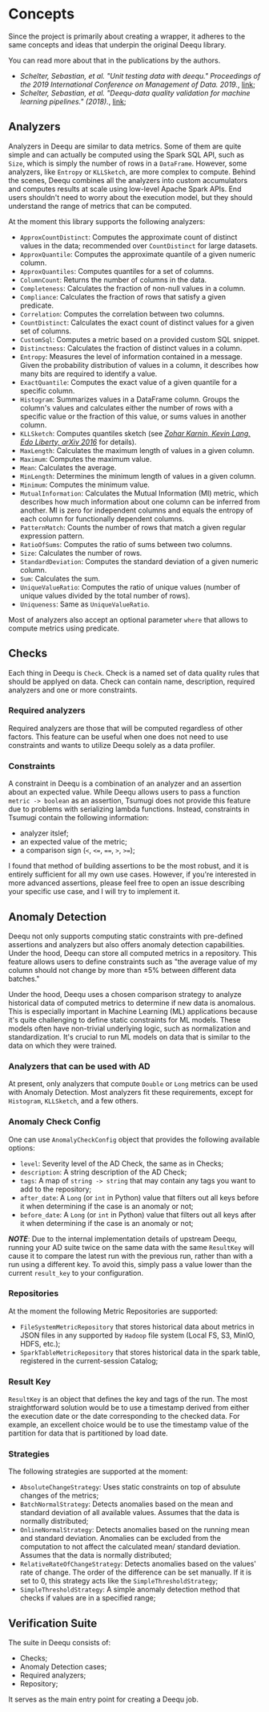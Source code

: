 # Concepts

Since the project is primarily about creating a wrapper, it adheres to the same concepts and ideas that underpin the original Deequ library.

You can read more about that in the publications by the authors.

- _Schelter, Sebastian, et al. "Unit testing data with deequ." Proceedings of the 2019 International Conference on Management of Data. 2019._, [link](https://www.amazon.science/publications/unit-testing-data-with-deequ);
- _Schelter, Sebastian, et al. "Deequ-data quality validation for machine learning pipelines." (2018)._, [link](https://www.amazon.science/publications/deequ-data-quality-validation-for-machine-learning-pipelines);

## Analyzers

Analyzers in Deequ are similar to data metrics. Some of them are quite simple and can actually be computed using the Spark SQL API, such as `Size`, which is simply the number of rows in a `DataFrame`. However, some analyzers, like `Entropy` or `KLLSketch`, are more complex to compute. Behind the scenes, Deequ combines all the analyzers into custom accumulators and computes results at scale using low-level Apache Spark APIs. End users shouldn't need to worry about the execution model, but they should understand the range of metrics that can be computed.


At the moment this library supports the following analyzers:

<!-- Documnetation is inspired by docstring of the Deequ code:
https://github.com/awslabs/deequ/tree/master/src/main/scala/com/amazon/deequ/analyzers 
-->

- `ApproxCountDistinct`: Computes the approximate count of distinct values in the data; recommended over `CountDistinct` for large datasets.
- `ApproxQuantile`: Computes the approximate quantile of a given numeric column.
- `ApproxQuantiles`: Computes quantiles for a set of columns.
- `ColumnCount`: Returns the number of columns in the data.
- `Completeness`: Calculates the fraction of non-null values in a column.
- `Compliance`: Calculates the fraction of rows that satisfy a given predicate.
- `Correlation`: Computes the correlation between two columns.
- `CountDistinct`: Calculates the exact count of distinct values for a given set of columns.
- `CustomSql`: Computes a metric based on a provided custom SQL snippet.
- `Distinctness`: Calculates the fraction of distinct values in a column.
- `Entropy`: Measures the level of information contained in a message. Given the probability distribution of values in a column, it describes how many bits are required to identify a value.
- `ExactQuantile`: Computes the exact value of a given quantile for a specific column.
- `Histogram`: Summarizes values in a DataFrame column. Groups the column's values and calculates either the number of rows with a specific value or the fraction of this value, or sums values in another column.
- `KLLSketch`: Computes quantiles sketch (see [_Zohar Karnin, Kevin Lang, Edo Liberty, arXiv 2016_](https://arxiv.org/abs/1603.05346v2) for details).
- `MaxLength`: Calculates the maximum length of values in a given column.
- `Maximum`: Computes the maximum value.
- `Mean`: Calculates the average.
- `MinLength`: Determines the minimum length of values in a given column.
- `Minimum`: Computes the minimum value.
- `MutualInformation`: Calculates the Mutual Information (MI) metric, which describes how much information about one column can be inferred from another. MI is zero for independent columns and equals the entropy of each column for functionally dependent columns.
- `PatternMatch`: Counts the number of rows that match a given regular expression pattern.
- `RatioOfSums`: Computes the ratio of sums between two columns.
- `Size`: Calculates the number of rows.
- `StandardDeviation`: Computes the standard deviation of a given numeric column.
- `Sum`: Calculates the sum.
- `UniqueValueRatio`: Computes the ratio of unique values (number of unique values divided by the total number of rows).
- `Uniqueness`: Same as `UniqueValueRatio`.

Most of analyzers also accept an optional parameter `where` that allows to compute metrics using predicate.

## Checks

Each thing in Deequ is `Check`. Check is a named set of data quality rules that should be applyed on data. Check can contain name, description, required analyzers and one or more constraints.

### Required analyzers

Required analyzers are those that will be computed regardless of other factors. This feature can be useful when one does not need to use constraints and wants to utilize Deequ solely as a data profiler.

### Constraints

A constraint in Deequ is a combination of an analyzer and an assertion about an expected value. While Deequ allows users to pass a function `metric -> boolean` as an assertion, Tsumugi does not provide this feature due to problems with serializing lambda functions. Instead, constraints in Tsumugi contain the following information:

- analyzer itslef;
- an expected value of the metric;
- a comparison sign (`<`, `<=`, `==`, `>`, `>=`);

I found that method of building assertions to be the most robust, and it is entirely sufficient for all my own use cases. However, if you're interested in more advanced assertions, please feel free to open an issue describing your specific use case, and I will try to implement it.

## Anomaly Detection

Deequ not only supports computing static constraints with pre-defined assertions and analyzers but also offers anomaly detection capabilities. Under the hood, Deequ can store all computed metrics in a repository. This feature allows users to define constraints such as "the average value of my column should not change by more than ±5% between different data batches."

Under the hood, Deequ uses a chosen comparison strategy to analyze historical data of computed metrics to determine if new data is anomalous. This is especially important in Machine Learning (ML) applications because it's quite challenging to define static constraints for ML models. These models often have non-trivial underlying logic, such as normalization and standardization. It's crucial to run ML models on data that is similar to the data on which they were trained.

### Analyzers that can be used with AD

At present, only analyzers that compute `Double` or `Long` metrics can be used with Anomaly Detection. Most analyzers fit these requirements, except for `Histogram`, `KLLSketch`, and a few others.

### Anomaly Check Config

One can use `AnomalyCheckConfig` object that provides the following available options:

- `level`: Severity level of the AD Check, the same as in Checks;
- `description`: A string description of the AD Check;
- `tags`: A map of `string -> string` that may contain any tags you want to add to the repository;
- `after_date`: A `Long` (or `int` in Python) value that filters out all keys before it when determining if the case is an anomaly or not;
- `before_date`: A `Long` (or `int` in Python) value that filters out all keys after it when determining if the case is an anomaly or not;

**_NOTE_**: Due to the internal implementation details of upstream Deequ, running your AD suite twice on the same data with the same `ResultKey` will cause it to compare the latest run with the previous run, rather than with a run using a different key. To avoid this, simply pass a value lower than the current `result_key` to your configuration.

### Repositories

At the moment the following Metric Repositories are supported:

- `FileSystemMetricRepository` that stores historical data about metrics in JSON files in any supported by `Hadoop` file system (Local FS, S3, MinIO, HDFS, etc.);
- `SparkTableMetricRepository` that stores historical data in the spark table, registered in the current-session Catalog;

### Result Key

`ResultKey` is an object that defines the key and tags of the run. The most straightforward solution would be to use a timestamp derived from either the execution date or the date corresponding to the checked data. For example, an excellent choice would be to use the timestamp value of the partition for data that is partitioned by load date.

### Strategies

The following strategies are supported at the moment:

<!-- Descriptions are inspired by Deequ docstrings 
https://github.com/awslabs/deequ/blob/master/src/main/scala/com/amazon/deequ/anomalydetection/OnlineNormalStrategy.scala
-->

- `AbsoluteChangeStrategy`: Uses static constraints on top of absulute changes of the metrics;
- `BatchNormalStrategy`: Detects anomalies based on the mean and standard deviation of all available values. Assumes that the data is normally distributed;
- `OnlineNormalStrategy`: Detects anomalies based on the running mean and standard deviation. Anomalies can be excluded from the computation to not affect the calculated mean/ standard deviation. Assumes that the data is normally distributed;
- `RelativeRateOfChangeStrategy`: Detects anomalies based on the values' rate of change. The order of the difference can be set manually. If it is set to 0, this strategy acts like the `SimpleThresholdStrategy`;
- `SimpleThresholdStrategy`: A simple anomaly detection method that checks if values are in a specified range;

## Verification Suite

The suite in Deequ consists of:

- Checks;
- Anomaly Detection cases;
- Required analyzers;
- Repository;

It serves as the main entry point for creating a Deequ job.
